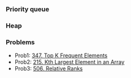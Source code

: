### Priority queue

### Heap

### Problems
- Prob1: [347. Top K Frequent Elements](https://leetcode.com/problems/top-k-frequent-elements/description/)
- Prob2: [215. Kth Largest Element in an Array](https://leetcode.com/problems/kth-largest-element-in-an-array/)
- Prob3: [506. Relative Ranks](https://leetcode.com/problems/relative-ranks/)